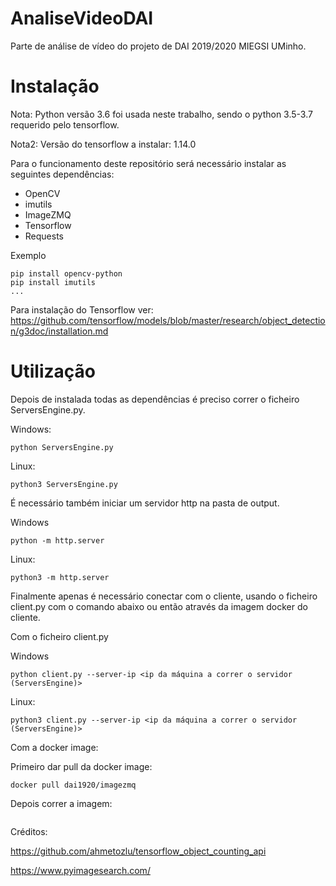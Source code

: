# AnaliseVideoDAI

Parte de análise de vídeo do projeto de DAI 2019/2020 MIEGSI UMinho.

# Instalação

Nota: Python versão 3.6 foi usada neste trabalho, sendo o python 3.5-3.7 requerido pelo tensorflow.

Nota2: Versão do tensorflow a instalar: 1.14.0

Para o funcionamento deste repositório será necessário instalar as seguintes dependências:

*   OpenCV
*   imutils
*   ImageZMQ
*   Tensorflow
*   Requests

Exemplo

```
pip install opencv-python
pip install imutils
...
```

Para instalação do Tensorflow ver: https://github.com/tensorflow/models/blob/master/research/object_detection/g3doc/installation.md


# Utilização

Depois de instalada todas as dependências é preciso correr o ficheiro ServersEngine.py.

Windows:

```
python ServersEngine.py
```

Linux:

```
python3 ServersEngine.py
```

É necessário também iniciar um servidor http na pasta de output.

Windows
```
python -m http.server
```

Linux:
```
python3 -m http.server
```

Finalmente apenas é necessário conectar com o cliente, usando o ficheiro client.py com o comando abaixo ou então através da imagem docker do cliente.

Com o ficheiro client.py

Windows
```
python client.py --server-ip <ip da máquina a correr o servidor (ServersEngine)>
```

Linux:
```
python3 client.py --server-ip <ip da máquina a correr o servidor (ServersEngine)>
```

Com a docker image:

Primeiro dar pull da docker image:

```
docker pull dai1920/imagezmq
```

Depois correr a imagem:

```

```


Créditos:

https://github.com/ahmetozlu/tensorflow_object_counting_api

https://www.pyimagesearch.com/

